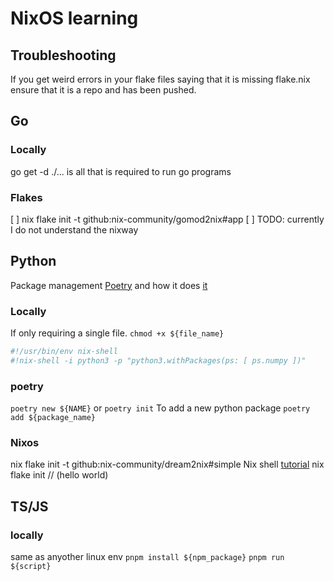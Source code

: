# NixOS learning 

## Troubleshooting
If you get weird errors in your flake files saying that it is missing flake.nix ensure that it is a repo and has been pushed.

## Go 
### Locally
go get -d ./... is all that is required to run go programs


### Flakes
[ ] nix flake init -t github:nix-community/gomod2nix#app
[ ] TODO: currently I do not understand the nixway

## Python
Package management [Poetry](https://python-poetry.org/docs/) and how it does [it](https://toraritte.github.io/poetry-intro/#using-a-hrefhttpspython-poetryorg-titlethe-poetry-websitepoetrya-with-a-hrefhttpsnixosorg-titlethe-website-of-the-nix-cross-platform-system-package-managernixa)

### Locally
If only requiring a single file.
`chmod +x ${file_name}`
```nix
#!/usr/bin/env nix-shell
#!nix-shell -i python3 -p "python3.withPackages(ps: [ ps.numpy ])"
```

### poetry
`poetry new ${NAME}` or `poetry init`
To add a new python package `poetry add ${package_name}`


### Nixos
nix flake init -t github:nix-community/dream2nix#simple
Nix shell [tutorial](https://nixos.org/manual/nixpkgs/stable/#python)
nix flake init // (hello world)

## TS/JS
### locally
same as anyother linux env
`pnpm install ${npm_package}` 
`pnpm run ${script}`
